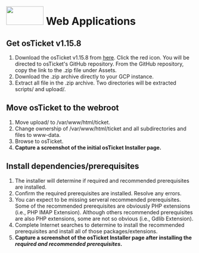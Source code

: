 # <img src="https://www.tamusa.edu/brandguide/jpeglogos/tamusa_final_logo_bw1.jpg" width="100" height="50"> Web Applications

## Get osTicket v1.15.8
1. Download the osTicket v1.15.8 from [here](https://osticket.com/download/). Click the red icon. You will be directed to osTicket's GitHub repository. From the GitHub repository, copy the link to the .zip file under Assets.
2. Download the .zip archive directly to your GCP instance.
3. Extract all file in the .zip archive. Two directories will be extracted scripts/ and upload/.

## Move osTicket to the webroot
1. Move upload/ to /var/www/html/ticket.
2. Change ownership of /var/www/html/ticket and all subdirectories and files to www-data.
3. Browse to osTicket.
4. **Capture a screenshot of the initial osTicket Installer page.**

## Install dependencies/prerequisites
1. The installer will determine if required and recommended prerequisites are installed.
2. Confirm the required prerequisites are installed. Resolve any errors.
3. You can expect to be missing serveral recommended prerequisites. Some of the recommended prerequisites are obviously PHP extensions (i.e., PHP IMAP Extension). Although others recommended prerequisites are also PHP extensions, some are not so obvious (i.e., Gdlib Extension). 
4. Complete Internet searches to determine to install the recommended prerequisites and install all of those packages/extensions.
5. **Capture a screenshot of the osTicket Installer page after installing the _required and recommended prerequisites_.**
